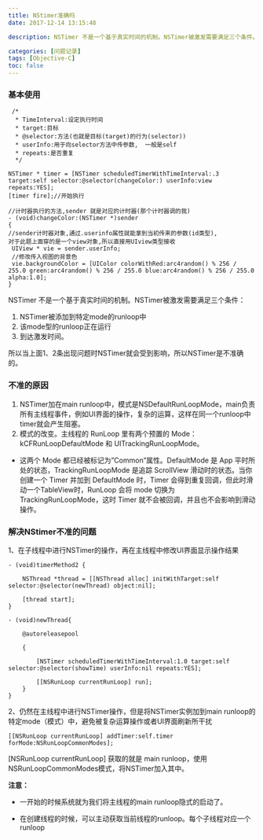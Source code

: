 ```yaml
---
title: NStimer准确吗
date: 2017-12-14 13:15:48

description: NSTimer 不是一个基于真实时间的机制。NSTimer被激发需要满足三个条件。

categories: [问题记录]
tags: [Objective-C]
toc: false 
---
```


### 基本使用

```
 /*   
  * TimeInterval:设定执行时间    
  * target:目标    
  * @selector:方法(也就是目标(target)的行为(selector))  
  * userInfo:用于向selector方法中传参数,  一般是self
  * repeats:是否重复
  */
  
NSTimer * timer = [NSTimer scheduledTimerWithTimeInterval:.3 target:self selector:@selector(changeColor:) userInfo:view repeats:YES];    
[timer fire];//开始执行

//计时器执行的方法,sender 就是对应的计时器(那个计时器调的我)
- (void)changeColor:(NSTimer *)sender
{    
//sender计时器对象,通过.userinfo属性就能拿到当初传来的参数(id类型),
对于此题上面穿的是一个view对象,所以直接用UIview类型接收   
 UIView * vie = sender.userInfo;   
 //修改传入视图的背景色   
 vie.backgroundColor = [UIColor colorWithRed:arc4random() % 256 / 255.0 green:arc4random() % 256 / 255.0 blue:arc4random() % 256 / 255.0 alpha:1.0];
}

```

NSTimer 不是一个基于真实时间的机制。NSTimer被激发需要满足三个条件：

1. NSTimer被添加到特定mode的runloop中
2. 该mode型的runloop正在运行
3. 到达激发时间。

所以当上面1、2条出现问题时NSTimer就会受到影响，所以NSTimer是不准确的。

### 不准的原因

1. NSTimer加在main runloop中，模式是NSDefaultRunLoopMode，main负责所有主线程事件，例如UI界面的操作，复杂的运算，这样在同一个runloop中timer就会产生阻塞。
2. 模式的改变。主线程的 RunLoop 里有两个预置的 Mode：kCFRunLoopDefaultMode 和 UITrackingRunLoopMode。

* 这两个 Mode 都已经被标记为”Common”属性。DefaultMode 是 App 平时所处的状态，TrackingRunLoopMode 是追踪 ScrollView 滑动时的状态。当你创建一个 Timer 并加到 DefaultMode 时，Timer 会得到重复回调，但此时滑动一个TableView时，RunLoop 会将 mode 切换为 TrackingRunLoopMode，这时 Timer 就不会被回调，并且也不会影响到滑动操作。

### 解决NStimer不准的问题

1、在子线程中进行NSTimer的操作，再在主线程中修改UI界面显示操作结果

```
- (void)timerMethod2 {
    
    NSThread *thread = [[NSThread alloc] initWithTarget:self selector:@selector(newThread) object:nil];
    
    [thread start];
}

- (void)newThread{
    
    @autoreleasepool
    
    {
        
        [NSTimer scheduledTimerWithTimeInterval:1.0 target:self selector:@selector(showTime) userInfo:nil repeats:YES];
        
        [[NSRunLoop currentRunLoop] run];
    }
}

```

2、仍然在主线程中进行NSTimer操作，但是将NSTimer实例加到main runloop的特定mode（模式）中，避免被复杂运算操作或者UI界面刷新所干扰

```
[[NSRunLoop currentRunLoop] addTimer:self.timer forMode:NSRunLoopCommonModes];
```

[NSRunLoop currentRunLoop] 获取的就是 main runloop，使用NSRunLoopCommonModes模式，将NSTimer加入其中。


**注意：**

* 一开始的时候系统就为我们将主线程的main runloop隐式的启动了。

* 在创建线程的时候，可以主动获取当前线程的runloop。每个子线程对应一个runloop
